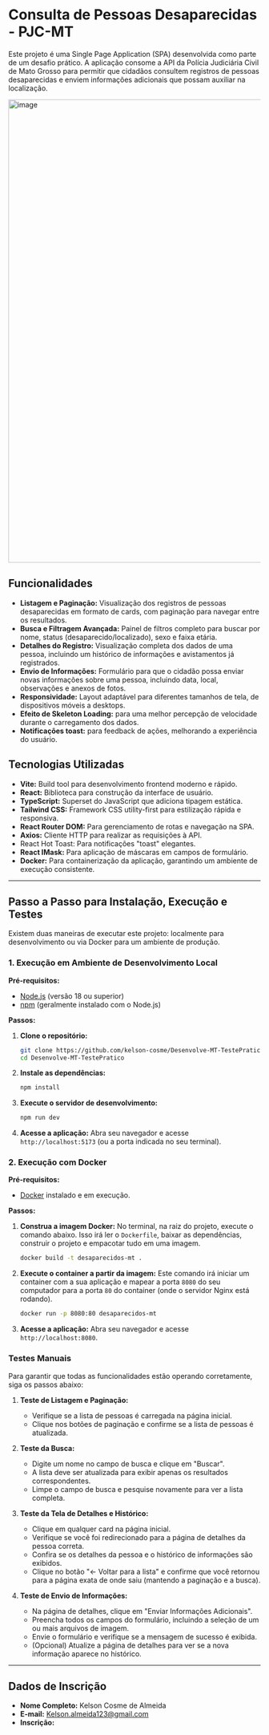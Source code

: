 # Consulta de Pessoas Desaparecidas - PJC-MT
Este projeto é uma Single Page Application (SPA) desenvolvida como parte de um desafio prático. A aplicação consome a API da Polícia Judiciária Civil de Mato Grosso para permitir que cidadãos consultem registros de pessoas desaparecidas e enviem informações adicionais que possam auxiliar na localização.

<img width="1902" height="924" alt="image" src="https://github.com/user-attachments/assets/38e2b8aa-7c7c-48ff-9e51-5ced64983aa0" />

## Funcionalidades

- **Listagem e Paginação:** Visualização dos registros de pessoas desaparecidas em formato de cards, com paginação para navegar entre os resultados.
- **Busca e Filtragem Avançada:** Painel de filtros completo para buscar por nome, status (desaparecido/localizado), sexo e faixa etária.
- **Detalhes do Registro:** Visualização completa dos dados de uma pessoa, incluindo um histórico de informações e avistamentos já registrados.
- **Envio de Informações:** Formulário para que o cidadão possa enviar novas informações sobre uma pessoa, incluindo data, local, observações e anexos de fotos.
- **Responsividade:** Layout adaptável para diferentes tamanhos de tela, de dispositivos móveis a desktops.
- **Efeito de Skeleton Loading:** para uma melhor percepção de velocidade durante o carregamento dos dados.
- **Notificações toast:**  para feedback de ações, melhorando a experiência do usuário.
  
## Tecnologias Utilizadas

- **Vite:** Build tool para desenvolvimento frontend moderno e rápido.
- **React:** Biblioteca para construção da interface de usuário.
- **TypeScript:** Superset do JavaScript que adiciona tipagem estática.
- **Tailwind CSS:** Framework CSS utility-first para estilização rápida e responsiva.
- **React Router DOM:** Para gerenciamento de rotas e navegação na SPA.
- **Axios:** Cliente HTTP para realizar as requisições à API.
- React Hot Toast: Para notificações "toast" elegantes.
- **React IMask:** Para aplicação de máscaras em campos de formulário.
- **Docker:** Para containerização da aplicação, garantindo um ambiente de execução consistente.

---

## Passo a Passo para Instalação, Execução e Testes

Existem duas maneiras de executar este projeto: localmente para desenvolvimento ou via Docker para um ambiente de produção.

### 1. Execução em Ambiente de Desenvolvimento Local

**Pré-requisitos:**
- [Node.js](https://nodejs.org/) (versão 18 ou superior)
- [npm](https://www.npmjs.com/) (geralmente instalado com o Node.js)

**Passos:**

1.  **Clone o repositório:**
    ```bash
    git clone https://github.com/kelson-cosme/Desenvolve-MT-TestePratico
    cd Desenvolve-MT-TestePratico
    ```

2.  **Instale as dependências:**
    ```bash
    npm install
    ```

3.  **Execute o servidor de desenvolvimento:**
    ```bash
    npm run dev
    ```

4.  **Acesse a aplicação:** Abra seu navegador e acesse `http://localhost:5173` (ou a porta indicada no seu terminal).

### 2. Execução com Docker

**Pré-requisitos:**
- [Docker](https://www.docker.com/products/docker-desktop/) instalado e em execução.

**Passos:**

1.  **Construa a imagem Docker:**
    No terminal, na raiz do projeto, execute o comando abaixo. Isso irá ler o `Dockerfile`, baixar as dependências, construir o projeto e empacotar tudo em uma imagem.
    ```bash
    docker build -t desaparecidos-mt .
    ```

2.  **Execute o container a partir da imagem:**
    Este comando irá iniciar um container com a sua aplicação e mapear a porta `8080` do seu computador para a porta `80` do container (onde o servidor Nginx está rodando).
    ```bash
    docker run -p 8080:80 desaparecidos-mt
    ```

3.  **Acesse a aplicação:** Abra seu navegador e acesse `http://localhost:8080`.

### Testes Manuais

Para garantir que todas as funcionalidades estão operando corretamente, siga os passos abaixo:

1.  **Teste de Listagem e Paginação:**
    - Verifique se a lista de pessoas é carregada na página inicial.
    - Clique nos botões de paginação e confirme se a lista de pessoas é atualizada.

2.  **Teste da Busca:**
    - Digite um nome no campo de busca e clique em "Buscar".
    - A lista deve ser atualizada para exibir apenas os resultados correspondentes.
    - Limpe o campo de busca e pesquise novamente para ver a lista completa.

3.  **Teste da Tela de Detalhes e Histórico:**
    - Clique em qualquer card na página inicial.
    - Verifique se você foi redirecionado para a página de detalhes da pessoa correta.
    - Confira se os detalhes da pessoa e o histórico de informações são exibidos.
    - Clique no botão "&larr; Voltar para a lista" e confirme que você retornou para a página exata de onde saiu (mantendo a paginação e a busca).

4.  **Teste de Envio de Informações:**
    - Na página de detalhes, clique em "Enviar Informações Adicionais".
    - Preencha todos os campos do formulário, incluindo a seleção de um ou mais arquivos de imagem.
    - Envie o formulário e verifique se a mensagem de sucesso é exibida.
    - (Opcional) Atualize a página de detalhes para ver se a nova informação aparece no histórico.

---

## Dados de Inscrição

- **Nome Completo:** Kelson Cosme de Almeida
- **E-mail:** Kelson.almeida123@gmail.com
- **Inscrição:** 
